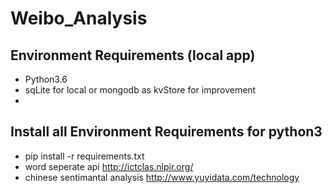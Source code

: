 # Weibo_Analysis

## Environment Requirements (local app)
- Python3.6
- sqLite for local or mongodb as kvStore for improvement
-

## Install all Environment Requirements for python3
- pip install -r requirements.txt
- word seperate api http://ictclas.nlpir.org/
- chinese sentimantal analysis http://www.yuyidata.com/technology


